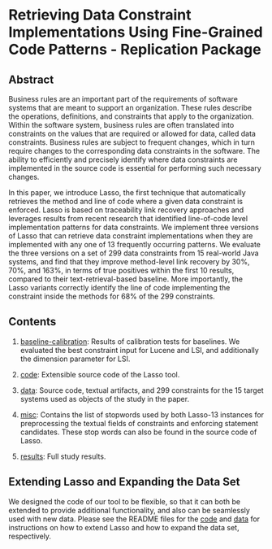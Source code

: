 # Retrieving Data Constraint Implementations Using Fine-Grained Code Patterns - Replication Package

## Abstract

Business rules are an important part of the requirements of software systems that are meant to support an organization. These rules describe the operations, definitions, and constraints that apply to the organization. Within the software system, business rules are often translated into constraints on the values that are required or allowed for data, called data constraints. Business rules are subject to frequent changes, which in turn require changes to the corresponding data constraints in the software. The ability to efficiently and precisely identify where data constraints are implemented in the source code is essential for performing such necessary changes.

In this paper, we introduce Lasso, the first technique that automatically retrieves the method and line of code where a given data constraint is enforced. Lasso is based on traceability link recovery approaches and leverages results from recent research that identified line-of-code level implementation patterns for data constraints. We implement three versions of Lasso that can retrieve data constraint implementations when they are implemented with any one of 13 frequently occurring patterns. We evaluate the three versions on a set of 299 data constraints from 15 real-world Java systems, and find that they improve method-level link recovery by 30%, 70%, and 163%, in terms of true positives within the first 10 results, compared to their text-retrieval-based baseline. More importantly, the Lasso variants correctly identify the line of code implementing the constraint inside the methods for 68% of the 299 constraints.

## Contents

1. [baseline-calibration](./baseline-calibration): Results of calibration tests for baselines. We evaluated the best constraint input for Lucene and LSI, and additionally the dimension parameter for LSI.

2. [code](./code): Extensible source code of the Lasso tool.

3. [data](./data): Source code, textual artifacts, and 299 constraints for the 15 target systems used as objects of the study in the paper.

4. [misc](./misc): Contains the list of stopwords used by both Lasso-13 instances for preprocessing the textual fields of constraints and enforcing statement candidates. These stop words can also be found in the source code of Lasso.

4. [results](./results): Full study results.

## Extending Lasso and Expanding the Data Set

We designed the code of our tool to be flexible, so that it can both be extended to provide additional functionality, and also can be seamlessly used with new data. Please see the README files for the [code](./code/README.md) and [data](./data/README.md) for instructions on how to extend Lasso and how to expand the data set, respectively.

